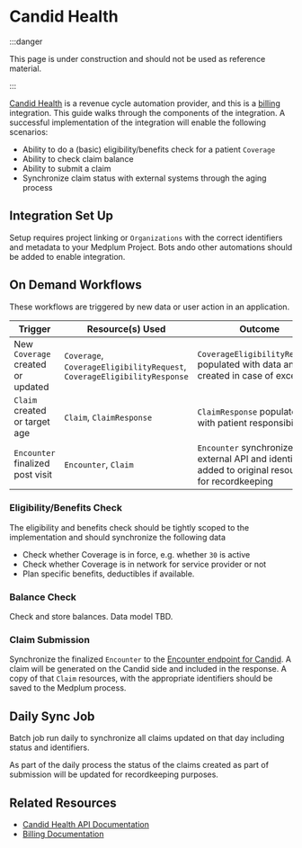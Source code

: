 # Candid Health

:::danger

This page is under construction and should not be used as reference material.

:::

[Candid Health](https://www.joincandidhealth.com/) is a revenue cycle automation provider, and this is a [billing](/docs/billing) integration.  This guide walks through the components of the integration.  A successful implementation of the integration will enable the following scenarios:

* Ability to do a (basic) eligibility/benefits check for a patient `Coverage`
* Ability to check claim balance
* Ability to submit a claim
* Synchronize claim status with external systems through the aging process

## Integration Set Up

Setup requires project linking or `Organizations` with the correct identifiers and metadata to your Medplum Project.  Bots ando other automations should be added to enable integration.

## On Demand Workflows

These workflows are triggered by new data or user action in an application.


| Trigger                                | Resource(s) Used                                                                 | Outcome                                                                                                     |
|----------------------------------------|----------------------------------------------------------------------------------|-------------------------------------------------------------------------------------------------------------|
| New `Coverage` created or updated      | `Coverage`, `CoverageEligibilityRequest`, `CoverageEligibilityResponse`          | `CoverageEligibilityResponse` populated with data and `Task` created in case of exception                    |
| `Claim` created or target age          | `Claim`, `ClaimResponse`                                                        | `ClaimResponse` populated with patient responsibility                                                       |
| `Encounter` finalized post visit       | `Encounter`, `Claim`                                                            | `Encounter` synchronized to external API and identifier added to original resource for recordkeeping          |

### Eligibility/Benefits Check

The eligibility and benefits check should be tightly scoped to the implementation and should synchronize the following data

- Check whether Coverage is in force, e.g. whether `30` is active
- Check whether Coverage is in network for service provider or not
- Plan specific benefits, deductibles if available.

### Balance Check

Check and store balances.  Data model TBD.

### Claim Submission

Synchronize the finalized `Encounter` to the [Encounter endpoint for Candid](https://docs.joincandidhealth.com/api-reference/encounters/v-4/create).  A claim will be generated on the Candid side and included in the response.  A copy of that `Claim` resources, with the appropriate identifiers should be saved to the Medplum process.

## Daily Sync Job

Batch job run daily to synchronize all claims updated on that day including status and identifiers.

As part of the daily process the status of the claims created as part of submission will be updated for recordkeeping purposes.

## Related Resources

- [Candid Health API Documentation](https://docs.joincandidhealth.com/introduction/our-products)
- [Billing Documentation](/docs/billing)